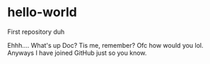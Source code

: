 # hello-world
First repository duh

Ehhh.... What's up Doc? Tis me, remember?
Ofc how would you lol. Anyways I have joined GitHub just so you know.
